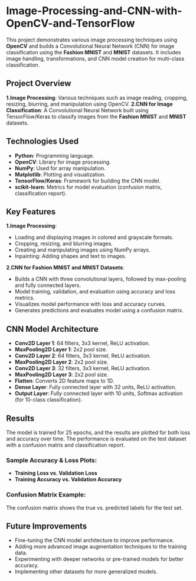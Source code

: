 # Image-Processing-and-CNN-with-OpenCV-and-TensorFlow
This project demonstrates various image processing techniques using **OpenCV** and builds a Convolutional Neural Network (CNN) for image classification using the **Fashion MNIST** and **MNIST** datasets. It includes image handling, transformations, and CNN model creation for multi-class classification.
## Project Overview
**1.Image Processing**: Various techniques such as image reading, cropping, resizing, blurring, and manipulation using OpenCV.
**2.CNN for Image Classification**: A Convolutional Neural Network built using TensorFlow/Keras to classify images from the **Fashion MNIST** and **MNIST** datasets.
## Technologies Used
- **Python**: Programming language.
- **OpenCV**: Library for image processing.
- **NumPy**: Used for array manipulation.
- **Matplotlib**: Plotting and visualization.
- **TensorFlow/Keras**: Framework for building the CNN model.
- **scikit-learn**: Metrics for model evaluation (confusion matrix, classification report).
## Key Features
**1.Image Processing**:
   - Loading and displaying images in colored and grayscale formats.
   - Cropping, resizing, and blurring images.
   - Creating and manipulating images using NumPy arrays.
   - Inpainting: Adding shapes and text to images.
     
**2.CNN for Fashion MNIST and MNIST Datasets**:
   - Builds a CNN with three convolutional layers, followed by max-pooling and fully connected layers.
   - Model training, validation, and evaluation using accuracy and loss metrics.
   - Visualizes model performance with loss and accuracy curves.
   - Generates predictions and evaluates model using a confusion matrix.
## CNN Model Architecture
- **Conv2D Layer 1**: 64 filters, 3x3 kernel, ReLU activation.
- **MaxPooling2D Layer 1**: 2x2 pool size.
- **Conv2D Layer 2**: 64 filters, 3x3 kernel, ReLU activation.
- **MaxPooling2D Layer 2**: 2x2 pool size.
- **Conv2D Layer 3**: 32 filters, 3x3 kernel, ReLU activation.
- **MaxPooling2D Layer 3**: 2x2 pool size.
- **Flatten**: Converts 2D feature maps to 1D.
- **Dense Layer**: Fully connected layer with 32 units, ReLU activation.
- **Output Layer**: Fully connected layer with 10 units, Softmax activation (for 10-class classification).
## Results
The model is trained for 25 epochs, and the results are plotted for both loss and accuracy over time. The performance is evaluated on the test dataset with a confusion matrix and classification report.
### Sample Accuracy & Loss Plots:
- **Training Loss vs. Validation Loss**
- **Training Accuracy vs. Validation Accuracy**
### Confusion Matrix Example:
The confusion matrix shows the true vs. predicted labels for the test set.
## Future Improvements
- Fine-tuning the CNN model architecture to improve performance.
- Adding more advanced image augmentation techniques to the training data.
- Experimenting with deeper networks or pre-trained models for better accuracy.
- Implementing other datasets for more generalized models.
